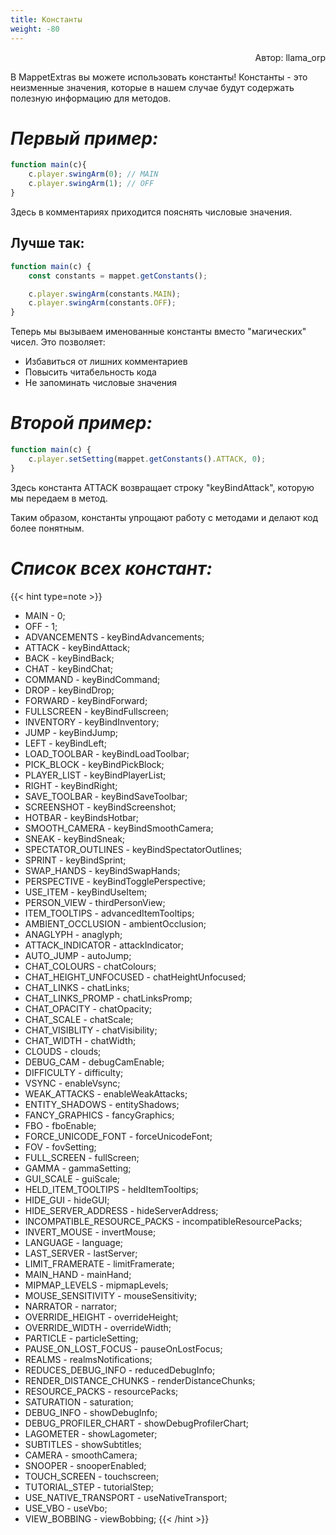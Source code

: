 ```yaml
---
title: Константы
weight: -80
---
```


<p align="right">Автор: llama_orp</p>

В MappetExtras вы можете использовать константы! Константы - это неизменные значения, которые в нашем случае будут содержать полезную информацию для методов.

# ***Первый пример:***
```js
function main(c){
    c.player.swingArm(0); // MAIN
    c.player.swingArm(1); // OFF
}
```
Здесь в комментариях приходится пояснять числовые значения.

## Лучше так:
```js
function main(c) {
    const constants = mappet.getConstants();

    c.player.swingArm(constants.MAIN); 
    c.player.swingArm(constants.OFF);
}
```

Теперь мы вызываем именованные константы вместо "магических" чисел. Это позволяет:
* Избавиться от лишних комментариев
* Повысить читабельность кода
* Не запоминать числовые значения

# ***Второй пример:***
```js
function main(c) {
    c.player.setSetting(mappet.getConstants().ATTACK, 0);
}
```
Здесь константа ATTACK возвращает строку "keyBindAttack", которую мы передаем в метод.

Таким образом, константы упрощают работу с методами и делают код более понятным.

# **_Список всех констант:_**
{{< hint type=note >}}
- MAIN - 0;
- OFF - 1;
- ADVANCEMENTS - keyBindAdvancements;
- ATTACK - keyBindAttack;
- BACK - keyBindBack;
- CHAT - keyBindChat;
- COMMAND - keyBindCommand;
- DROP - keyBindDrop;
- FORWARD - keyBindForward;
- FULLSCREEN - keyBindFullscreen;
- INVENTORY - keyBindInventory;
- JUMP - keyBindJump;
- LEFT - keyBindLeft;
- LOAD_TOOLBAR - keyBindLoadToolbar;
- PICK_BLOCK - keyBindPickBlock;
- PLAYER_LIST - keyBindPlayerList;
- RIGHT - keyBindRight;
- SAVE_TOOLBAR - keyBindSaveToolbar;
- SCREENSHOT - keyBindScreenshot;
- HOTBAR - keyBindsHotbar;
- SMOOTH_CAMERA - keyBindSmoothCamera;
- SNEAK - keyBindSneak;
- SPECTATOR_OUTLINES - keyBindSpectatorOutlines;
- SPRINT - keyBindSprint;
- SWAP_HANDS - keyBindSwapHands;
- PERSPECTIVE - keyBindTogglePerspective;
- USE_ITEM - keyBindUseItem;
- PERSON_VIEW - thirdPersonView;
- ITEM_TOOLTIPS - advancedItemTooltips;
- AMBIENT_OCCLUSION - ambientOcclusion;
- ANAGLYPH - anaglyph;
- ATTACK_INDICATOR - attackIndicator;
- AUTO_JUMP - autoJump;
- CHAT_COLOURS - chatColours;
- CHAT_HEIGHT_UNFOCUSED - chatHeightUnfocused;
- CHAT_LINKS - chatLinks;
- CHAT_LINKS_PROMP - chatLinksPromp;
- CHAT_OPACITY - chatOpacity;
- CHAT_SCALE - chatScale;
- CHAT_VISIBLITY - chatVisibility;
- CHAT_WIDTH - chatWidth;
- CLOUDS - clouds;
- DEBUG_CAM - debugCamEnable;
- DIFFICULTY - difficulty;
- VSYNC - enableVsync;
- WEAK_ATTACKS - enableWeakAttacks;
- ENTITY_SHADOWS - entityShadows;
- FANCY_GRAPHICS - fancyGraphics;
- FBO - fboEnable;
- FORCE_UNICODE_FONT - forceUnicodeFont;
- FOV - fovSetting;
- FULL_SCREEN - fullScreen;
- GAMMA - gammaSetting;
- GUI_SCALE - guiScale;
- HELD_ITEM_TOOLTIPS - heldItemTooltips;
- HIDE_GUI - hideGUI;
- HIDE_SERVER_ADDRESS - hideServerAddress;
- INCOMPATIBLE_RESOURCE_PACKS - incompatibleResourcePacks;
- INVERT_MOUSE - invertMouse;
- LANGUAGE - language;
- LAST_SERVER - lastServer;
- LIMIT_FRAMERATE - limitFramerate;
- MAIN_HAND - mainHand;
- MIPMAP_LEVELS - mipmapLevels;
- MOUSE_SENSITIVITY - mouseSensitivity;
- NARRATOR - narrator;
- OVERRIDE_HEIGHT - overrideHeight;
- OVERRIDE_WIDTH - overrideWidth;
- PARTICLE - particleSetting;
- PAUSE_ON_LOST_FOCUS - pauseOnLostFocus;
- REALMS - realmsNotifications;
- REDUCES_DEBUG_INFO - reducedDebugInfo;
- RENDER_DISTANCE_CHUNKS - renderDistanceChunks;
- RESOURCE_PACKS - resourcePacks;
- SATURATION - saturation;
- DEBUG_INFO - showDebugInfo;
- DEBUG_PROFILER_CHART - showDebugProfilerChart;
- LAGOMETER - showLagometer;
- SUBTITLES - showSubtitles;
- CAMERA - smoothCamera;
- SNOOPER - snooperEnabled;
- TOUCH_SCREEN - touchscreen;
- TUTORIAL_STEP - tutorialStep;
- USE_NATIVE_TRANSPORT - useNativeTransport;
- USE_VBO - useVbo;
- VIEW_BOBBING - viewBobbing;
{{< /hint >}}